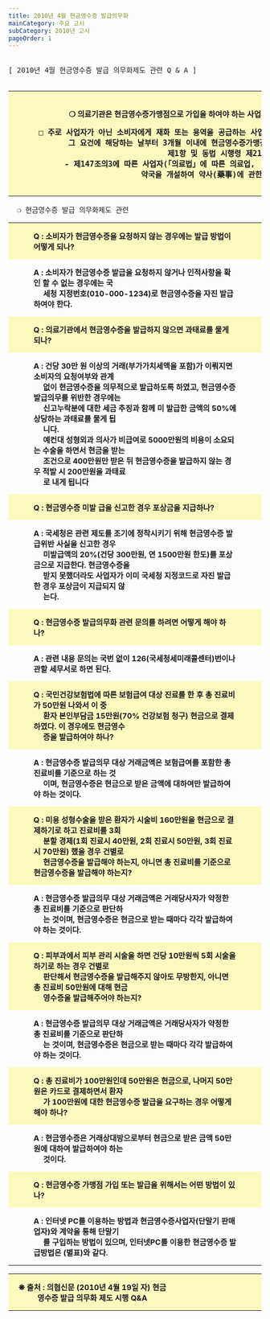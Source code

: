 ```yaml
---
title: 2010년 4월 현금영수증 발급의무화
mainCategory: 주요 고시
subCategory: 2010년 고시
pageOrder: 1
---
```

<pre>
<t3>
[ 2010년 4월 현금영수증 발급 의무화제도 관련 Q & A ]
</t3>
</pre>

<table>
  <tbody  style="font-size:15px;font-weight:bold;background:#FAFABF">
    <tr>
     <th style="background:#FAFABF;padding:15px 0px 0px 15px">
     <br>
     ❍ 의료기관은 현금영수증가맹점으로 가입을 하여야 하는 사업자이며, 자세한 규정은 아래와 같다.
    <pre style="font-size:15px;font-weight:bold;padding:0px 0px 0px 0px">
     □ 주로 사업자가 아닌 소비자에게 재화 또는 용역을 공급하는 사업자로서 아래의 요건을 충족하는 사업자는     
         그 요건에 해당하는 날부터 3개월 이내에 현금영수증가맹점으로 가입하여야 함.(소득세법 제162조의3
         제1항 및 동법 시행령 제210조의3 제1항)
         - 제147조의3에 따른 사업자(「의료법」에 따른 의료업, 「수의사법」에 따른 수의업 및 약사법에 따라
           약국을 개설하여 약사(藥事)에 관한업(業)을 행하는 사업자)
     </pre>
     </th>    
    </tr>
  </tbody>
</table>
<pre>
  <t2><bold>❍ 현금영수증 발급 의무화제도 관련 </bold></t2>
</pre>

<table>
  <tbody  style="font-size:15px;font-weight:bold">
    <tr>
      <td style="background:#FAFABF;padding:15px 50px 15px 50px">
         Q : 소비자가 현금영수증을 요청하지 않는 경우에는 발급 방법이 어떻게 되나?   
      </td>  
    </tr>
    <tr>
     <td style="padding:15px 50px 15px 50px">
         A : 소비자가 현금영수증 발급을 요청하지 않거나 인적사항을 확인 할 수 없는 경우에는 국
     <br>     세청 지정번호(010-000-1234)로 현금영수증을 자진 발급하여야 한다.
     </td>  
    </tr>
     <tr>
      <td style="background:#FAFABF;padding:15px 50px 15px 50px">
         Q : 의료기관에서 현금영수증을 발급하지 않으면 과태료를 물게 되나?
      </td>  
    </tr>
    <tr>
     <td style="padding:15px 50px 15px 50px">
         A : 건당 30만 원 이상의 거래(부가가치세액을 포함)가 이뤄지면 소비자의 요청여부와 관계
     <br>     없이 현금영수증을 의무적으로 발급하도록 하였고, 현금영수증 발급의무를 위반한 경우에는
     <br>     신고누락분에 대한 세금 추징과 함께 미 발급한 금액의 50%에 상당하는 과태료를 물게 됩
     <br>     니다.
     <br>     예컨대 성형외과 의사가 비급여로 5000만원의 비용이 소요되는 수술을 하면서 현금을 받는
     <br>     조건으로 400만원만 받은 뒤 현금영수증을 발급하지 않는 경우 적발 시 200만원을 과태료
     <br>     로 내게 됩니다
     </td>  
    </tr>
    <tr>
      <td style="background:#FAFABF;padding:15px 50px 15px 50px">
         Q : 현금영수증 미발 급을 신고한 경우 포상금을 지급하나?
      </td>  
     </tr>
     <tr>
     <td style="padding:15px 50px 15px 50px">
         A : 국세청은 관련 제도를 조기에 정착시키기 위해 현금영수증 발급위반 사실을 신고한 경우 
     <br>     미발급액의 20%(건당 300만원, 연 1500만원 한도)를 포상금으로 지급한다. 현금영수증을 
     <br>     받지 못했더라도 사업자가 이미 국세청 지정코드로 자진 발급한 경우 포상금이 지급되지 않
     <br>     는다.
     </td>  
    </tr>
    <tr>
      <td style="background:#FAFABF;padding:15px 50px 15px 50px">
         Q : 현금영수증 발급의무화 관련 문의를 하려면 어떻게 해야 하나?
      </td>  
    </tr>
    <tr>
     <td style="padding:15px 50px 15px 50px">
         A : 관련 내용 문의는 국번 없이 126(국세청세미래콜센터)번이나 관할 세무서로 하면 된다.
     </td>  
    </tr>
    <tr>
      <td style="background:#FAFABF;padding:15px 50px 15px 50px">
         Q : 국민건강보험법에 따른 보험급여 대상 진료를 한 후 총 진료비가 50만원 나와서 이 중
     <br>     환자 본인부담금 15만원(70% 건강보험 청구) 현금으로 결제하였다. 이 경우에도 현금영수
     <br>     증을 발급하여야 하나?
      </td>  
    </tr>
    <tr>
     <td style="padding:15px 50px 15px 50px">
         A : 현금영수증 발급의무 대상 거래금액은 보험급여를 포함한 총 진료비를 기준으로 하는 것
     <br>     이며, 현금영수증은 현금으로 받은 금액에 대하여만 발급하여야 하는 것이다.
     </td>  
    </tr>
    <tr>
      <td style="background:#FAFABF;padding:15px 50px 15px 50px">
         Q : 미용 성형수술을 받은 환자가 시술비 160만원을 현금으로 결제하기로 하고 진료비를 3회
     <br>     분할 경제(1회 진료시 40만원, 2회 진료시 50만원, 3회 진료시 70만원) 했을 경우 건별로 
     <br>     현금영수증을 발급해야 하는지, 아니면 총 진료비를 기준으로 현금영수증을 발급해야 하는지?
      </td>  
    </tr>
    <tr>
     <td style="padding:15px 50px 15px 50px">
         A : 현금영수증 발급의무 대상 거래금액은 거래당사자가 약정한 총 진료비를 기준으로 판단하
     <br>     는 것이며, 현금영수증은 현금으로 받는 때마다 각각 발급하여야 하는 것이다.
     </td>  
    </tr>
    <tr>
      <td style="background:#FAFABF;padding:15px 50px 15px 50px">
         Q : 피부과에서 피부 관리 시술을 하면 건당 10만원씩 5회 시술을 하기로 하는 경우 건별로 
     <br>     판단해서 현금영수증을 발급해주지 않아도 무방한지, 아니면 총 진료비 50만원에 대해 현금
     <br>     영수증을 발급해주어야 하는지?
      </td>  
    </tr>
    <tr>
     <td style="padding:15px 50px 15px 50px">
         A : 현금영수증 발급의무 대상 거래금액은 거래당사자가 약정한 총 진료비를 기준으로 판단하
     <br>     는 것이며, 현금영수증은 현금으로 받는 때마다 각각 발급하여야 하는 것이다.
     </td>  
    </tr>
    <tr>
      <td style="background:#FAFABF;padding:15px 50px 15px 50px">
         Q : 총 진료비가 100만원인데 50만원은 현금으로, 나머지 50만원은 카드로 결제하면서 환자
     <br>     가 100만원에 대한 현금영수증 발급을 요구하는 경우 어떻게 해야 하나?
      </td>  
    </tr>
    <tr>
     <td style="padding:15px 50px 15px 50px">
        A : 현금영수증은 거래상대방으로부터 현금으로 받은 금액 50만원에 대하여 발급하여야 하는 
     <br>     것이다.
     </td>  
    </tr>
    <tr>
      <td style="background:#FAFABF;padding:15px 50px 15px 50px">
         Q : 현금영수증 가맹점 가입 또는 발급을 위해서는 어떤 방법이 있나?
      </td>  
    </tr>
    <tr>
     <td style="padding:15px 50px 15px 50px">
        A : 인터넷 PC를 이용하는 방법과 현금영수증사업자(단말기 판매업자)와 계약을 통해 단말기
     <br>     를 구입하는 방법이 있으며, 인터넷PC를 이용한 현금영수증 발급방법은 (별표)와 같다.
     </td>  
    </tr>
  </tbody>
</table>


<table>
  <tbody  style="font-size:15px;font-weight:bold;background:#FAFABF">
    <tr>
     <th style="background:#FAFABF;padding:15px 185px 15px 15px">
     ❋ 출처 : 의협신문 (2010년 4월 19일 자) 현금영수증 발급 의무화 제도 시행 Q&A
     </th>    
    </tr>
  </tbody>
</table>